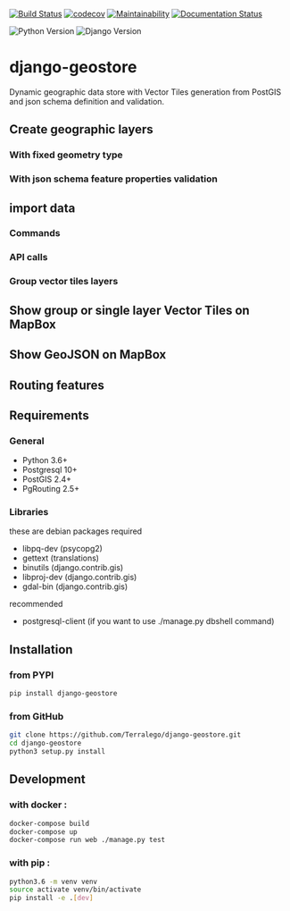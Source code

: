 [![Build Status](https://travis-ci.org/Terralego/django-geostore.svg?branch=master)](https://travis-ci.org/Terralego/django-geostore/)
[![codecov](https://codecov.io/gh/Terralego/django-geostore/branch/master/graph/badge.svg)](https://codecov.io/gh/Terralego/django-geostore)
[![Maintainability](https://api.codeclimate.com/v1/badges/b6119d8175fa6f5f5949/maintainability)](https://codeclimate.com/github/Terralego/django-geostore/maintainability)
[![Documentation Status](https://readthedocs.org/projects/django-geostore/badge/?version=latest)](https://django-geostore.readthedocs.io/en/latest/?badge=latest)

![Python Version](https://img.shields.io/badge/python-%3E%3D%203.6-blue.svg)
![Django Version](https://img.shields.io/badge/django-%3E%3D%202.2-blue.svg)

# django-geostore

Dynamic geographic data store with Vector Tiles generation from PostGIS and json schema definition and validation.

## Create geographic layers

### With fixed geometry type

### With json schema feature properties validation

## import data

### Commands

### API calls

### Group vector tiles layers

## Show group or single layer Vector Tiles on MapBox

## Show GeoJSON on MapBox

## Routing features


## Requirements

### General

* Python 3.6+
* Postgresql 10+
* PostGIS 2.4+
* PgRouting 2.5+

### Libraries

these are debian packages required

- libpq-dev   (psycopg2)
- gettext     (translations)
- binutils    (django.contrib.gis)
- libproj-dev (django.contrib.gis)
- gdal-bin    (django.contrib.gis)

recommended

- postgresql-client (if you want to use ./manage.py dbshell command)

## Installation

### from PYPI

```bash
pip install django-geostore
```

### from GitHub

```bash
git clone https://github.com/Terralego/django-geostore.git
cd django-geostore
python3 setup.py install
```


## Development

### with docker :
```bash
docker-compose build
docker-compose up
docker-compose run web ./manage.py test
```

### with pip :
```bash
python3.6 -m venv venv
source activate venv/bin/activate
pip install -e .[dev]
```
